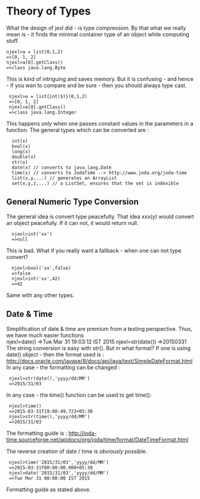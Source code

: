 # Theory of Types 

What the design of jexl did - is type compression.
By that what we really mean is - it finds the minimal container type of an object while computing stuff.

    njexl>a = list(0,1,2)
    =>[0, 1, 2]
    njexl>a[0].getClass()
    =>class java.lang.Byte

This is kind of intriguing and saves memory.
But it is confusing - and hence - if you wan to compare and be sure - then you should always type cast.
    
     njexl>a = list{int($)}(0,1,2)
     =>[0, 1, 2]
     njexl>a[0].getClass()
     =>class java.lang.Integer

   
This happens *only* when one passes constant values in the parameters in a function.
The general types which can be converted are : 
     
      int(x)
      bool(x)
      long(x)
      double(x)
      str(x)
      date(x) // converts to java.lang.Date 
      time(x) // converts to JodaTime --> http://www.joda.org/joda-time
      list(x,y,...) // generates an ArrayList 
      set(x,y,z,...) // a ListSet, ensures that the set is indexible 

## General Numeric Type Conversion 
The general idea is convert type peacefully.
That idea xxx(y) would convert an object peacefully. If it can not, it would return null.

      njexl>int('xx')
      =>null

This is bad. What if you really want a fallback - when one can not type convert?

      njexl>bool('xx',false)
      =>false 
      njexl>int('xx',42)
      =>42

Same with any other types.
      
## Date & Time
Simplification of date & time are premium from a testing perspective.
Thus, we have much easier functions      
     njexl>date()
     =>Tue Mar 31 19:03:12 IST 2015
     njexl>str(date())
     =>20150331
The string conversion is easy with str(). But in what format?
If one is using date() object - then the format used is : http://docs.oracle.com/javase/8/docs/api/java/text/SimpleDateFormat.html 
In any case - the formatting can be changed : 

     njexl>str(date(),'yyyy/dd/MM')
     =>2015/31/03
In any case - the time() function can be used to get time():

     njexl>time()
     =>2015-03-31T19:08:49.723+05:30
     njexl>str(time(),'yyyy/dd/MM')
     =>2015/31/03

The formatting guide is : http://joda-time.sourceforge.net/apidocs/org/joda/time/format/DateTimeFormat.html

The reverse creation of date / time is *obviously* possible. 
    
     njexl>time('2015/31/03','yyyy/dd/MM')
     =>2015-03-31T00:00:00.000+05:30
     njexl>date('2015/31/03','yyyy/dd/MM')
     =>Tue Mar 31 00:00:00 IST 2015 

Formatting guide as stated above.
